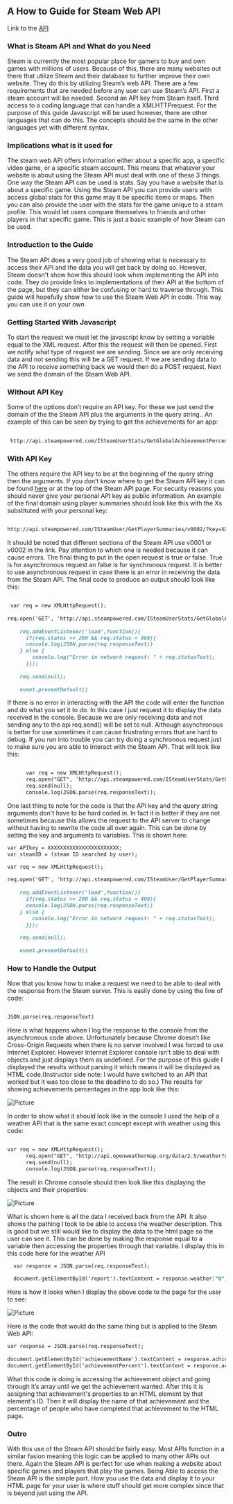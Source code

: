 ## A How to Guide for Steam Web API

Link to the [API](https://developer.valvesoftware.com/wiki/Steam_Web_API)

### What is Steam API and What do you Need

Steam is currently the most popular place for gamers to buy and own games with millions of users. Because of this, there are many websites out there that utilize Steam and their database to further improve their own website. They do this by utilizing Steam’s web API. There are a few requirements that are needed before any user can use Steam’s API. First a steam account will be needed. Second an API key from Steam itself. Third access to a coding language that can handle a XMLHTTPrequest. For the purpose of this guide Javascript will be used however, there are other languages that can do this. The concepts should be the same in the other languages yet with different syntax. 

### Implications what is it used for

The steam web API offers information either about a specific app, a specific video game, or a specific steam account. This means that whatever your website is about using the Steam API must deal with one of these 3 things. One way the Steam API can be used is stats. Say you have a website that is about a specific game. Using the Steam API you can provide users with access global stats for this game may it be specific items or maps. Then you can also provide the user with the stats for the game unique to a steam profile. This would let users compare themselves to friends and other players in that specific game. This is just a basic example of how Steam can be used.

### Introduction to the Guide

The Steam API does a very good job of showing what is necessary to access their API and the data you will get back by doing so. However, Steam doesn't show how this should look when implementing the API into code. They do provide links to implementations of their API at the bottom of the page, but they can either be confusing or hard to traverse through. This guide will hopefully show how to use the Steam Web API in code. This way you can use it on your own

### Getting Started With Javascript
	
  To start the request we must let the javascript know by setting a variable equal to the XML request. After this the request will then be opened. First we notify what type of request we are sending. Since we are only receiving data and not sending this will be a GET request. If we are sending data to the API to receive something back we would then do a POST request. Next we send the domain of the Steam Web API.
	
### Without API Key

Some of the options don’t require an API key. For these we just send the domain of the the Steam API plus the arguments in the query string.. An example of this can be seen by trying to get the achievements for an app:

```markdown
 
 http://api.steampowered.com/ISteamUserStats/GetGlobalAchievementPercentagesForApp/v0002/?gameid=440&format=xml

```
### With API Key

The others require the API  key to be at the beginning of the query string then the arguments. If you don’t know where to get the Steam API key it can be found [here](https://steamcommunity.com/login/home/?goto=%2Fdev%2Fapikey) or at the top of the Steam API page. For security reasons you should never give your personal API key as public information. An example of the final domain using player summaries should look like this with the Xs substituted with your personal key:

```markdown

http://api.steampowered.com/ISteamUser/GetPlayerSummaries/v0002/?key=XXXXXXXXXXXXXXXXXXXXXXX&steamids=76561197960435530

```

It should be noted that different sections of the Steam API use v0001 or v0002 in the link. Pay attention to which one is needed because it can cause errors. The final thing to put in the open request is true or false. True is for asynchronous  request an false is for synchronous request. It is better to use asynchronous request in case there is an error in receiving the data from the Steam API. The final code to produce an output should look like this:

```markdown

 var req = new XMLHttpRequest();
  
req.open('GET', 'http://api.steampowered.com/ISteamUserStats/GetGlobalAchievementPercentagesForApp/v0002/?gameid=440&format=xml', true);
   
    req.addEventListener('load',function(){
      if(req.status >= 200 && req.status < 400){
	  console.log(JSON.parse(req.responseText))
    } else {
        console.log("Error in network request: " + req.statusText);
      }});
    
    req.send(null);
	
    event.preventDefault()


```

If there is no error in interacting with the API the code will enter the function and do what you set it to do. In this case I just request it to display the data received in the console. Because we are only receiving data and not sending any to the api req.send() will be set to null. Although asynchronous is better for use sometimes it can cause frustrating errors that are hard to debug. If you run into trouble you can try doing a synchronous request just to make sure you are able to interact with the Steam API. That will look like this:

```markdown

      var req = new XMLHttpRequest();
      req.open("GET", 'http://api.steampowered.com/ISteamUserStats/GetGlobalAchievementPercentagesForApp/v0002/?gameid=440&format=xml', false);
      req.send(null);
      console.log(JSON.parse(req.responseText));


```

One last thing to note for the code is that the API key and the query string arguments don't have to be hard coded in. In fact it is better if they are not sometimes because this allows the request to the API server to change without having to rewrite the code all over again. This can be done by setting the key and arguments to variables. This is shown here:

```markdown
var APIkey = XXXXXXXXXXXXXXXXXXXXXXX;
var steamID = (steam ID searched by user);

var req = new XMLHttpRequest();
  
req.open('GET', 'http://api.steampowered.com/ISteamUser/GetPlayerSummaries/v0002/?key=' + APIkey + '&steamids=' + steamID, true);
   
    req.addEventListener('load',function(){
      if(req.status >= 200 && req.status < 400){
	  console.log(JSON.parse(req.responseText))
    } else {
        console.log("Error in network request: " + req.statusText);
      }});
    
    req.send(null);
	
    event.preventDefault()


```

### How to Handle the Output
	
Now that you know how to make a request we need to be able to deal with the response from the Steam server. This is easily done by using the line of code:

```markdown

JSON.parse(req.responseText)

```

Here is what happens when I log the response to the console from the asynchronous code above. Unfortunately because Chrome doesn’t like Cross-Origin Requests when there is no server involved I was forced to use Internet Explorer. However Internet Explorer console isn't able to deal with objects and just displays them as undefined. For the purpose of this guide I displayed the results without parsing it which means it will be displayed as HTML code.(Instructor side note: I would have switched to an API that worked but it was too close to the deadline to do so.) The results for showing achievements percentages in the app look like this:



![Picture](https://cloud.githubusercontent.com/assets/25128961/23541487/7875a6aa-ff9c-11e6-94c2-eb4087a3ceb6.png)



In order to show what it should look like in the console I used the help of a weather API that is the same exact concept except with weather using this code:

```markdown

var req = new XMLHttpRequest();
      req.open("GET", "http://api.openweathermap.org/data/2.5/weather?q=Corvallis,or&appid=XXXXXXXXXXXXXXXXXX", false);
      req.send(null);
      console.log(JSON.parse(req.responseText));

```
The result in Chrome console  should then look like this displaying the objects and their properties:



![Picture](https://cloud.githubusercontent.com/assets/25128961/23541620/6d5e05c2-ff9d-11e6-9f73-75f780b000d0.png)



What is shown here is all the data I received back from the API. It also shows the pathing I took to be able to access the weather description. This is good but we still would like to display the data to the html page so the user can see it. This can be done by making the response equal to a variable then accessing the properties through that variable. I display this in this code here for the weather API
```markdown
  var response = JSON.parse(req.responseText);
     
  document.getElementById('report').textContent = response.weather["0"].description;
```
Here is how it looks when I display the above code to the page for the user to see:



![Picture](https://cloud.githubusercontent.com/assets/25128961/23541671/b6cf204c-ff9d-11e6-92c2-c9e584710201.png)



Here is the code that would do the same thing but is applied to the Steam Web API:
```markdown
var response = JSON.parse(req.responseText);
     
document.getElementById('achievementName').textContent = response.achievements["3"].name;
document.getElementById('achievementPercent').textContent = response.achievements["3"].percent;
```

What this code is doing is accessing the achievement object and going through it’s array until we get the achievement wanted. After this it is assigning that achievement's properties to an HTML element by that element's ID. Then it will display the name of that achievement and the percentage of people who have completed that achievement to the HTML page. 
	
	

### Outro

With this use of the Steam API should be fairly easy. Most APIs function in a similar fasion meaning this logic can be applied to many other APIs out there. Again the Steam API is perfect for use when making a website about specific games and players that play the games. Being Able to access the Steam API is the simple part. How you use the data and display it to your HTML page for your user is where stuff should get more complex since that is beyond just using the API. 


